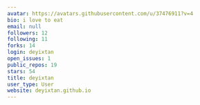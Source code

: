 ```yaml
---
avatar: https://avatars.githubusercontent.com/u/37476911?v=4
bio: i love to eat
email: null
followers: 12
following: 11
forks: 14
login: deyixtan
open_issues: 1
public_repos: 19
stars: 54
title: deyixtan
user_type: User
website: deyixtan.github.io
---
```

